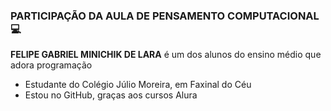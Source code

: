 ### PARTICIPAÇÃO DA AULA DE PENSAMENTO COMPUTACIONAL 💻

**FELIPE GABRIEL MINICHIK DE LARA** é um dos alunos do ensino médio que adora programação
 - Estudante do Colégio Júlio Moreira, em Faxinal do Céu
 - Estou no GitHub, graças aos cursos Alura
